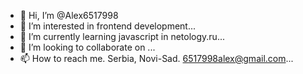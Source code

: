 - 👋 Hi, I’m @Alex6517998
- 👀 I’m interested in frontend development...
- 🌱 I’m currently learning  javascript in netology.ru...
- 💞️ I’m looking to collaborate on ...
- 📫 How to reach me. Serbia, Novi-Sad. 6517998alex@gmail.com...
<!---
Alex6517998/Alex6517998 is a ✨ special ✨ repository because its `README.md` (this file) appears on your GitHub profile.
You can click the Preview link to take a look at your changes.
--->
